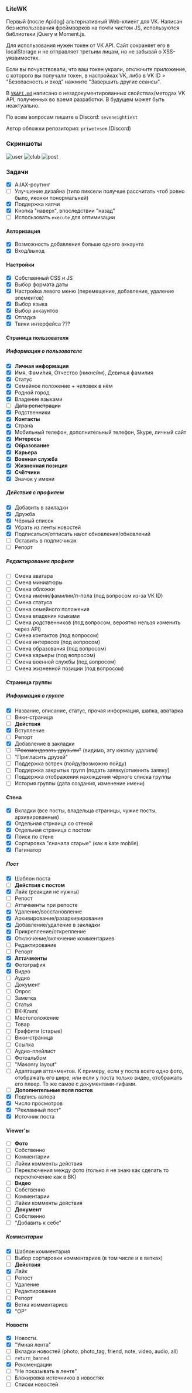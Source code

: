 ### LiteWK

Первый (после Apidog) альтернативный Web-клиент для VK. Написан без использования фреймворков на почти чистом JS, используются библиотеки jQuery и Moment.js.

Для использования нужен токен от VK API. Сайт сохраняет его в localStorage и не отправляет третьим лицам, но не забывай о XSS-уязвимостях. 

Если вы почувствовали, что ваш токен украли, отключите приложение, с которого вы получали токен, в настройках VK, либо в VK ID > "Безопасность и вход" нажмите "Завершить другие сеансы".

В [`VKAPI.md`](/blob/main/VKAPI.md) написано о незадокументированных свойствах/методах VK API, полученных во время разработки. В будущем может быть неактуально.

По всем вопросам пишите в Discord: `seveneightiest`

Автор обложки репозитория: `priwetvsem` (Discord)

### Скриншоты

![user](https://i.imgur.com/7kZzRZd.png "Профиль пользователя, 17.06.24, без cleartype")
![club](https://i.imgur.com/dYF0HWs.png "Группа, 17.06.24, без cleartype")
![post](https://i.imgur.com/x3HEeiT.png "Пост, 17.06.24, без cleartype")

### Задачи

- [x] AJAX-роутинг
- [ ] Улучшение дизайна (типо пиксели получше рассчитать чтоб ровно было, иконки понормальней)
- [x] Поддержка капчи
- [x] Кнопка "наверх", впоследствии "назад"
- [ ] Использовать `execute` для оптимизации

#### Авторизация
- [x] Возможность добавления больше одного аккаунта
- [x] Вход/выход

#### Настройки

- [x] Собственный CSS и JS
- [x] Выбор формата даты
- [x] Настройка левого меню (перемещение, добавление, удаление элементов)
- [x] Выбор языка
- [x] Выбор аккаунтов
- [x] Отладка
- [x] Твики интерфейса ???

#### Страница пользователя

##### Информация о пользователе

- [x] **Личная информация**
- [x] Имя, Фамилия, Отчество (никнейм), Девичья фамилия
- [x] Статус
- [x] Семейное положение + человек в нём
- [x] Родной город
- [x] Владение языками
- [ ] ~~Дата регистрации~~
- [x] Родственники
- [x] **Контакты**
- [x] Страна
- [x] Мобильный телефон, дополнительный телефон, Skype, личный сайт
- [x] **Интересы**
- [x] **Образование**
- [x] **Карьера**
- [x] **Военная служба**
- [x] **Жизненная позиция**
- [x] **Счётчики**
- [x] Значок у имени

##### Действия с профилем

- [x] Добавить в закладки
- [x] Дружба
- [x] Чёрный список
- [x] Убрать из ленты новостей
- [x] Подписаться/отписать на/от обновления/обновлений
- [ ] Оставить в подписчиках
- [ ] Репорт

##### Редактирование профиля

- [ ] Смена аватара
- [ ] Смена миниатюры
- [ ] Смена обложки
- [ ] Смена имени/фамилии/п-пола (под вопросом из-за VK ID)
- [ ] Смена статуса
- [ ] Смена семейного положения
- [ ] Смена владения языками
- [ ] Смена родственников (под вопросом, вероятно нельзя изменить через API)
- [ ] Смена контактов (под вопросом)
- [ ] Смена интересов (под вопросом)
- [ ] Смена образования (под вопросом)
- [ ] Смена карьеры (под вопросом)
- [ ] Смена военной службы (под вопросом)
- [ ] Смена жизненной позиции (под вопросом)

#### Страница группы

##### Информация о группе
- [x] Название, описание, статус, прочая информация, шапка, аватарка
- [ ] Вики-страница
- [ ] **Действия**
- [x] Вступление
- [ ] Репорт
- [x] Добавление в закладки
- [ ] ~~"Рекомендовать друзьям"~~ (видимо, эту кнопку удалили)
- [ ] "Пригласить друзей"
- [ ] Поддержка встреч (пойду/возможно пойду)
- [ ] Поддержка закрытых групп (подать заявку/отменить заявку)
- [ ] Поддержка отображения нахождения чёрного списка группы
- [ ] История группы (дата создания, изменение имени)

#### Стена

- [x] Вкладки (все посты, владельца страницы, чужие посты, архивированные)
- [x] Отдельная стрнаица со стеной
- [x] Отдельная страница с постом
- [x] Поиск по стене
- [x] Сортировка "сначала старые" (как в kate mobile)
- [x] Пагинатор

##### Пост

- [x] Шаблон поста
- [ ] **Действия с постом**
- [x] Лайк (реакции не нужны)
- [ ] Репост
- [ ] Аттачменты при репосте
- [x] Удаление/восстановление
- [x] Архивирование/разархивирование
- [x] Добавление/удаление в закладки
- [x] Прикрепление/открепление
- [x] Отключение/включение комментариев
- [ ] Редактирование
- [ ] Репорт
- [x] **Аттачменты**
- [x] Фотография
- [x] Видео
- [ ] Аудио
- [ ] Документ
- [ ] Опрос
- [ ] Заметка
- [ ] Статья
- [ ] ВК-Клип(
- [ ] Местоположение
- [ ] Товар
- [ ] Граффити (старые)
- [ ] Вики-страница
- [ ] Ссылка
- [ ] Аудио-плейлист
- [ ] Фотоальбом
- [ ] "Masonry layout"
- [ ] Адаптация аттачментов. К примеру, если у поста всего одно фото, отображать его шире, или если у поста только видео, отображать его плеер. То же самое с документами-гифами.
- [ ] **Дополнительные поля постов**
- [x] Подпись автора
- [x] Число просмотров
- [x] "Рекламный пост"
- [x] Источник поста

#### Viewer'ы

- [ ] **Фото**
- [ ] Собственно
- [ ] Комментарии
- [ ] Лайки комменты действия
- [ ] Переключения между фото (только я не знаю как сделать то переключение как в ВК)
- [ ] **Видео**
- [ ] Собственно
- [ ] Комментарии
- [ ] Лайки комменты действия
- [ ] **Документ**
- [ ] Собственно
- [ ] "Добавить к себе"

##### Комментарии

- [x] Шаблон комментария
- [ ] Выбор сортировки комментариев (в том числе и в ветках)
- [ ] **Действия**
- [x] Лайк
- [ ] Репост
- [ ] Удаление
- [ ] Редактирование
- [ ] Репорт
- [x] Ветка комментариев
- [x] "OP"

#### Новости

- [x] Новости.
- [x] "Умная лента"
- [ ] Вкладки новостей (photo, photo_tag, friend, note, video, audio, all)
- [ ] `return_banned`
- [x] Рекомендации
- [ ] "Не показывать в ленте"
- [ ] Блокировка источников в новостях
- [ ] Списки новостей
